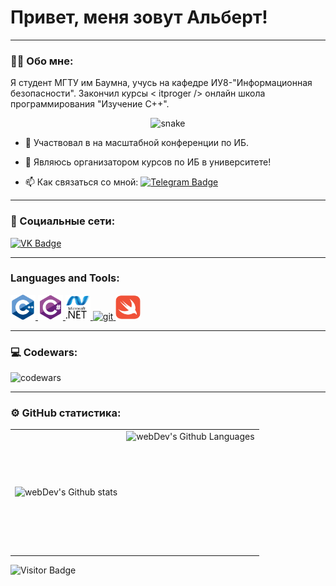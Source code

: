 
# Привет, меня зовут Альберт!

---

### :man_technologist: Обо мне:

Я студент МГТУ им Баумна, учусь на кафедре ИУ8-"Информационная безопасности". Закончил курсы < itproger /> онлайн школа программирования "Изучение C++".

<p align="center">
 <img width="600" src="assets/github-snake.svg" alt="snake"/>
</p>

- :telescope: Участвовал в на масштабной конференции по ИБ.

- :seedling: Являюсь организатором курсов по ИБ в университете!


- :mailbox: Как связаться со мной: [![Telegram Badge](https://img.shields.io/badge/-Albertinelli-blue?style=flat&logo=Telegram&logoColor=white)](https://t.me/Albertinelli) 
---

### 🤝 Социальные сети:

  <div id="badges">
    <a href="https://vk.com/professore1" target="_blank">
      <img src="https://cdn-icons-png.flaticon.com/512/145/145813.png" width="40" height="40" alt="VK Badge"/>
    </a>
  </div>

---


<h3 align="left">Languages and Tools:</h3>
<p align="left"> <a href="https://www.w3schools.com/cpp/" target="_blank" rel="noreferrer"> <img src="https://raw.githubusercontent.com/devicons/devicon/master/icons/cplusplus/cplusplus-original.svg" alt="cplusplus" width="40" height="40"/> </a> <a href="https://www.w3schools.com/cs/" target="_blank" rel="noreferrer"> <img src="https://raw.githubusercontent.com/devicons/devicon/master/icons/csharp/csharp-original.svg" alt="csharp" width="40" height="40"/> </a> <a href="https://dotnet.microsoft.com/" target="_blank" rel="noreferrer"> <img src="https://raw.githubusercontent.com/devicons/devicon/master/icons/dot-net/dot-net-original-wordmark.svg" alt="dotnet" width="40" height="40"/> </a> <a href="https://git-scm.com/" target="_blank" rel="noreferrer"> <img src="https://www.vectorlogo.zone/logos/git-scm/git-scm-icon.svg" alt="git" width="40" height="40"/> </a> <a href="https://developer.apple.com/swift/" target="_blank" rel="noreferrer"> <img src="https://raw.githubusercontent.com/devicons/devicon/master/icons/swift/swift-original.svg" alt="swift" width="40" height="40"/> </a> </p>



---
### 💻 Codewars:

![codewars](https://www.codewars.com/users/AlbertTonoyan2004/badges/large)

---

### ⚙️ GitHub статистика:

<table>
  <tr>
    <td>
      <img align="left" src="http://github-readme-streak-stats.herokuapp.com?user=AlbertTonoyan2004&theme=dark&background=000000" alt="webDev's Github stats" />
    </td>
    <td>
      <img height="195px" align="right" alt="webDev's Github Languages" src="https://github-readme-stats-sigma-five.vercel.app/api/top-langs/?username=AlbertTonoyan2004&layout=compact&theme=vision-friendly-dark" />
    </td>
  </tr>
</table>

![Visitor Badge](https://visitor-badge.laobi.icu/badge?page_id=AlbertTonoyan2004)
